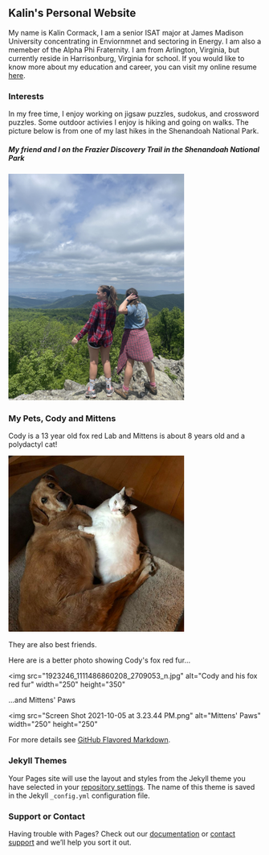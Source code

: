 ## Kalin's Personal Website

<body>
  
<p>My name is Kalin Cormack, I am a senior ISAT major at James Madison University concentrating in Enviornmnet and sectoring in Energy. I am also a memeber of the Alpha Phi Fraternity. I am from Arlington, Virginia, but currently reside in Harrisonburg, Virginia for school. If you would like to know more about my education and career, you can visit my online resume <a href="https://kalincormack.github.io/Resume/">here</a>.</p>
  
</body>  


### Interests

<body>

<p>In my free time, I enjoy working on jigsaw puzzles, sudokus, and crossword puzzles. Some outdoor activies I enjoy is hiking and going on walks. The picture below is from one of my last hikes in the Shenandoah National Park.</p>

</body>

<body>

<h5>My friend and I on the Frazier Discovery Trail in the Shenandoah National Park</h5>
<img style="text-align:center" src="IMG_9469.JPG" alt="My Friend and I on the Frazier Discovery Trail in the Shenandoah National Park" width="350" height="450">

</body>

<body>
  
  <h3>My Pets, Cody and Mittens</h3>

  <p>Cody is a 13 year old fox red Lab and Mittens is about 8 years old and a polydactyl cat!</p>
  
  <img src="Screen Shot 2021-10-05 at 3.08.27 PM.png" alt="Cody and Mittens" width="350" height="350">
  <p>They are also best friends.</p>
  
  <p>Here are is a better photo showing Cody's fox red fur...</p>
  
<img src="1923246_1111486860208_2709053_n.jpg" alt="Cody and his fox red fur" width="250" height="350" 
      
  <p>...and Mittens' Paws</p>
       
<img src="Screen Shot 2021-10-05 at 3.23.44 PM.png" alt="Mittens' Paws" width="250" height="250"

</body>



For more details see [GitHub Flavored Markdown](https://guides.github.com/features/mastering-markdown/).

### Jekyll Themes

Your Pages site will use the layout and styles from the Jekyll theme you have selected in your [repository settings](https://github.com/kalincormack/Personal-Website/settings/pages). The name of this theme is saved in the Jekyll `_config.yml` configuration file.

### Support or Contact

Having trouble with Pages? Check out our [documentation](https://docs.github.com/categories/github-pages-basics/) or [contact support](https://support.github.com/contact) and we’ll help you sort it out.
